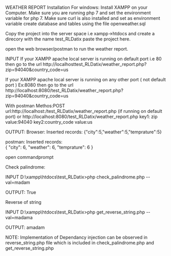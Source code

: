 WEATHER REPORT
Installation
For windows:
Install XAMPP on your Computer.
Make sure you are running php 7 and set the environment variable for php 7.
Make sure curl is also installed and set as environment variable
create database and tables using the file openweather.sql

Copy the project into the server space i.e xampp->htdocs and create a direcory with the name test_RLDatix paste the project here.

open the web browser/postman to run the weather report.

INPUT
If your XAMPP apache local server is running on default port i.e 80 then go to the url http://localhosttest_RLDatix/weather_report.php?zip=94040&country_code=us

If your XAMPP apache local server is running on any other port ( not default port ) Ex:8080 then go to the url http://localhost:8080/test_RLDatix/weather_report.php?zip=94040&country_code=us

With postman
Methos:POST
url:http://localhost:/test_RLDatix/weather_report.php (if running on default port) or http://localhost:8080/test_RLDatix/weather_report.php
key1: zip value:94040
key2:country_code value:us

OUTPUT:
Browser:
Inserted records:
{"city":5,"weather":5,"temprature":5}

postman:
Inserted records:<br>{
"city": 6,
"weather": 6,
"temprature": 6
}

open commandprompt

Check palindrome:

INPUT
D:\xampp\htdocs\test_RLDatix>php check_palindrome.php --val=madam

OUTPUT:
True

Reverse of string

INPUT
D:\xampp\htdocs\test_RLDatix>php get_reverse_string.php --val=madama

OUTPUT:
amadam

NOTE: Implementation of Dependancy injection can be observed in reverse_string.php file which is included in check_palindrome.php and get_reverse_string.php
